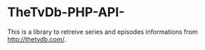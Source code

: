 TheTvDb-PHP-API-
================

This is a library to retreive series and episodes informations from http://thetvdb.com/.